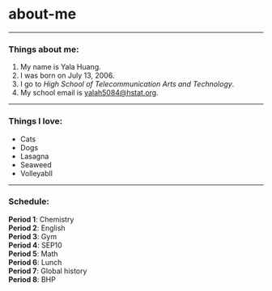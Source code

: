 # **about-me**

---

### Things about me:

1) My name is Yala Huang.
2) I was born on July 13, 2006.
3) I go to _High School of Telecommunication Arts and Technology_.
4) My school email is yalah5084@hstat.org.

---

### Things I love:

* Cats
* Dogs 
* Lasagna
* Seaweed
* Volleyabll

---

### Schedule:

**Period 1**: Chemistry  
**Period 2**: English  
**Period 3**: Gym  
**Period 4**: SEP10  
**Period 5**: Math  
**Period 6**: Lunch  
**Period 7**: Global history  
**Period 8**: BHP  

